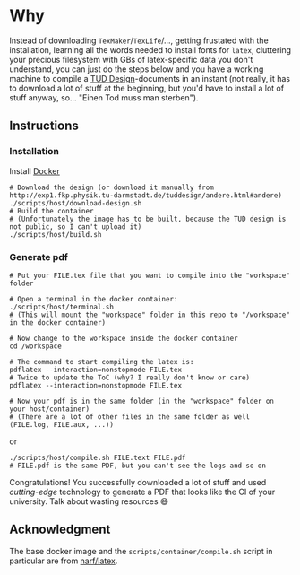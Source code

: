 # Why
Instead of downloading `TexMaker`/`TexLife`/..., getting frustated with the installation, learning all the words needed to install fonts for `latex`, cluttering your precious filesystem with GBs of latex-specific data you don't understand, you can just do the steps below and you have a working machine to compile a [TUD Design](http://exp1.fkp.physik.tu-darmstadt.de/tuddesign/)-documents in an instant (not really, it has to download a lot of stuff at the beginning, but you'd have to install a lot of stuff anyway, so... "Einen Tod muss man sterben").


## Instructions

### Installation
Install [Docker](https://www.docker.com/)
```shell
# Download the design (or download it manually from http://exp1.fkp.physik.tu-darmstadt.de/tuddesign/andere.html#andere)
./scripts/host/download-design.sh
# Build the container
# (Unfortunately the image has to be built, because the TUD design is not public, so I can't upload it)
./scripts/host/build.sh
```

### Generate pdf
```shell
# Put your FILE.tex file that you want to compile into the "workspace" folder

# Open a terminal in the docker container:
./scripts/host/terminal.sh
# (This will mount the "workspace" folder in this repo to "/workspace" in the docker container)

# Now change to the workspace inside the docker container
cd /workspace

# The command to start compiling the latex is:
pdflatex --interaction=nonstopmode FILE.tex
# Twice to update the ToC (why? I really don't know or care)
pdflatex --interaction=nonstopmode FILE.tex

# Now your pdf is in the same folder (in the "workspace" folder on your host/container)
# (There are a lot of other files in the same folder as well (FILE.log, FILE.aux, ...))

```
or
```shell
./scripts/host/compile.sh FILE.text FILE.pdf
# FILE.pdf is the same PDF, but you can't see the logs and so on
```

Congratulations! You successfully downloaded a lot of stuff and used _cutting-edge_ technology to generate a PDF that looks like the CI of your university. Talk about wasting resources :smile:

## Acknowledgment
The base docker image and the `scripts/container/compile.sh` script in particular are from [narf/latex](https://hub.docker.com/r/narf/latex/).
